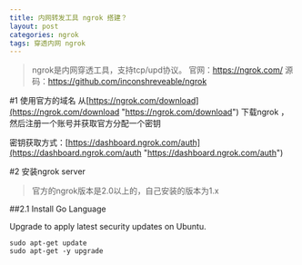 ```yaml
---
title: 内网转发工具 ngrok 搭建？
layout: post
categories: ngrok
tags: 穿透内网 ngrok
---
```

>ngrok是内网穿透工具，支持tcp/upd协议。
官网：https://ngrok.com/
源码：https://github.com/inconshreveable/ngrok

#1 使用官方的域名
从[https://ngrok.com/download](https://ngrok.com/download "https://ngrok.com/download") 下载ngrok ，然后注册一个账号并获取官方分配一个密钥

密钥获取方式：[https://dashboard.ngrok.com/auth](https://dashboard.ngrok.com/auth "https://dashboard.ngrok.com/auth")


#2 安装ngrok server
>官方的ngrok版本是2.0以上的，自己安装的版本为1.x

##2.1 Install Go Language

Upgrade to apply latest security updates on Ubuntu.

```
sudo apt-get update
sudo apt-get -y upgrade
```